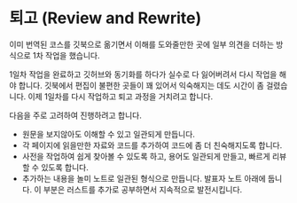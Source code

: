# 퇴고 (Review and Rewrite)

이미 번역된 코스를 깃북으로 옮기면서 이해를 도와줄만한 곳에 일부 의견을 더하는 방식으로 1차 작업을 했습니다.&#x20;

1일차 작업을 완료하고 깃허브와 동기화를 하다가 실수로 다 잃어버려서 다시 작업을 해야 합니다. 깃북에서 편집이 불편한 곳들이 꽤 있어서 익숙해지는 데도 시간이 좀 걸렸습니다. 이제 1일차를 다시 작업하고 퇴고 과정을 거치려고 합니다.&#x20;

다음을 주로 고려하여 진행하려고 합니다.

* 원문을 보지않아도 이해할 수 있고 일관되게 만듭니다.&#x20;
* 각 페이지에 읽을만한 자료와 코드를 추가하여 코드에 좀 더 친숙해지도록 합니다.&#x20;
* 사전을 작업하여 쉽게 찾아볼 수 있도록 하고, 용어도 일관되게 만들고, 빠르게 리뷰할 수 있도록 합니다.&#x20;
* 추가하는 내용을 놀미 노트로 일관된 형식으로 만듭니다. 발표자 노트 아래에 둡니다. 이 부분은 러스트를 추가로 공부하면서 지속적으로 발전시킵니다.&#x20;



